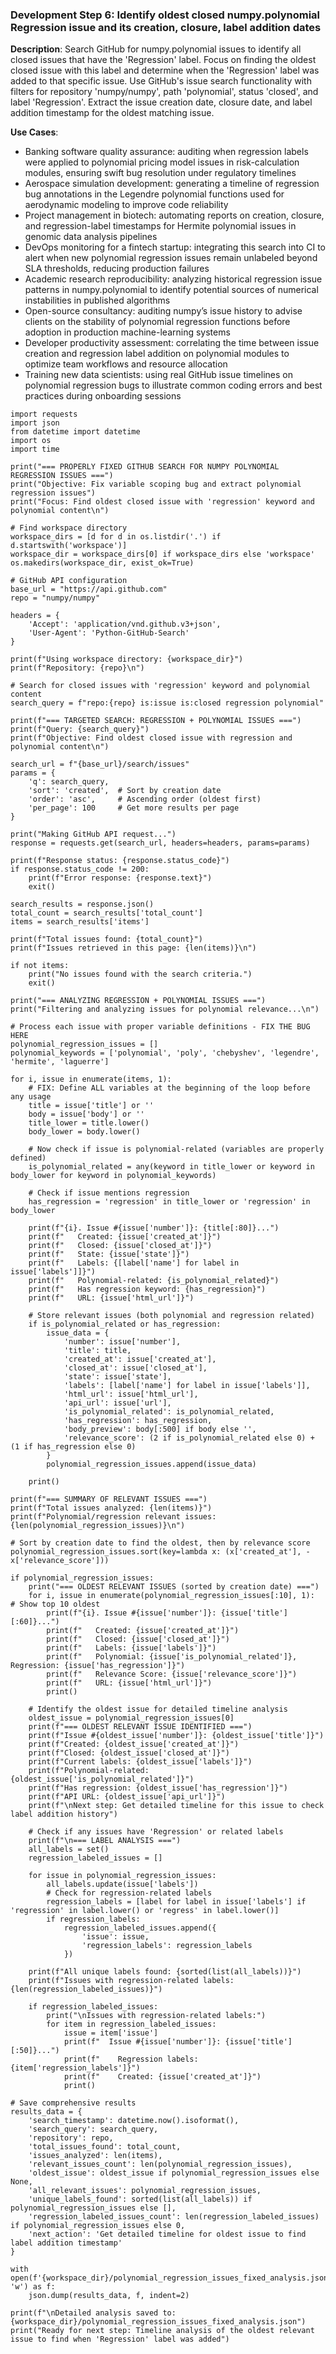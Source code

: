 ### Development Step 6: Identify oldest closed numpy.polynomial Regression issue and its creation, closure, label addition dates

**Description**: Search GitHub for numpy.polynomial issues to identify all closed issues that have the 'Regression' label. Focus on finding the oldest closed issue with this label and determine when the 'Regression' label was added to that specific issue. Use GitHub's issue search functionality with filters for repository 'numpy/numpy', path 'polynomial', status 'closed', and label 'Regression'. Extract the issue creation date, closure date, and label addition timestamp for the oldest matching issue.

**Use Cases**:
- Banking software quality assurance: auditing when regression labels were applied to polynomial pricing model issues in risk-calculation modules, ensuring swift bug resolution under regulatory timelines
- Aerospace simulation development: generating a timeline of regression bug annotations in the Legendre polynomial functions used for aerodynamic modeling to improve code reliability
- Project management in biotech: automating reports on creation, closure, and regression-label timestamps for Hermite polynomial issues in genomic data analysis pipelines
- DevOps monitoring for a fintech startup: integrating this search into CI to alert when new polynomial regression issues remain unlabeled beyond SLA thresholds, reducing production failures
- Academic research reproducibility: analyzing historical regression issue patterns in numpy.polynomial to identify potential sources of numerical instabilities in published algorithms
- Open-source consultancy: auditing numpy’s issue history to advise clients on the stability of polynomial regression functions before adoption in production machine-learning systems
- Developer productivity assessment: correlating the time between issue creation and regression label addition on polynomial modules to optimize team workflows and resource allocation
- Training new data scientists: using real GitHub issue timelines on polynomial regression bugs to illustrate common coding errors and best practices during onboarding sessions

```
import requests
import json
from datetime import datetime
import os
import time

print("=== PROPERLY FIXED GITHUB SEARCH FOR NUMPY POLYNOMIAL REGRESSION ISSUES ===")
print("Objective: Fix variable scoping bug and extract polynomial regression issues")
print("Focus: Find oldest closed issue with 'regression' keyword and polynomial content\n")

# Find workspace directory
workspace_dirs = [d for d in os.listdir('.') if d.startswith('workspace')]
workspace_dir = workspace_dirs[0] if workspace_dirs else 'workspace'
os.makedirs(workspace_dir, exist_ok=True)

# GitHub API configuration
base_url = "https://api.github.com"
repo = "numpy/numpy"

headers = {
    'Accept': 'application/vnd.github.v3+json',
    'User-Agent': 'Python-GitHub-Search'
}

print(f"Using workspace directory: {workspace_dir}")
print(f"Repository: {repo}\n")

# Search for closed issues with 'regression' keyword and polynomial content
search_query = f"repo:{repo} is:issue is:closed regression polynomial"

print(f"=== TARGETED SEARCH: REGRESSION + POLYNOMIAL ISSUES ===")
print(f"Query: {search_query}")
print(f"Objective: Find oldest closed issue with regression and polynomial content\n")

search_url = f"{base_url}/search/issues"
params = {
    'q': search_query,
    'sort': 'created',  # Sort by creation date
    'order': 'asc',     # Ascending order (oldest first)
    'per_page': 100     # Get more results per page
}

print("Making GitHub API request...")
response = requests.get(search_url, headers=headers, params=params)

print(f"Response status: {response.status_code}")
if response.status_code != 200:
    print(f"Error response: {response.text}")
    exit()

search_results = response.json()
total_count = search_results['total_count']
items = search_results['items']

print(f"Total issues found: {total_count}")
print(f"Issues retrieved in this page: {len(items)}\n")

if not items:
    print("No issues found with the search criteria.")
    exit()

print("=== ANALYZING REGRESSION + POLYNOMIAL ISSUES ===")
print("Filtering and analyzing issues for polynomial relevance...\n")

# Process each issue with proper variable definitions - FIX THE BUG HERE
polynomial_regression_issues = []
polynomial_keywords = ['polynomial', 'poly', 'chebyshev', 'legendre', 'hermite', 'laguerre']

for i, issue in enumerate(items, 1):
    # FIX: Define ALL variables at the beginning of the loop before any usage
    title = issue['title'] or ''
    body = issue['body'] or ''
    title_lower = title.lower()
    body_lower = body.lower()
    
    # Now check if issue is polynomial-related (variables are properly defined)
    is_polynomial_related = any(keyword in title_lower or keyword in body_lower for keyword in polynomial_keywords)
    
    # Check if issue mentions regression
    has_regression = 'regression' in title_lower or 'regression' in body_lower
    
    print(f"{i}. Issue #{issue['number']}: {title[:80]}...")
    print(f"   Created: {issue['created_at']}")
    print(f"   Closed: {issue['closed_at']}")
    print(f"   State: {issue['state']}")
    print(f"   Labels: {[label['name'] for label in issue['labels']]}")
    print(f"   Polynomial-related: {is_polynomial_related}")
    print(f"   Has regression keyword: {has_regression}")
    print(f"   URL: {issue['html_url']}")
    
    # Store relevant issues (both polynomial and regression related)
    if is_polynomial_related or has_regression:
        issue_data = {
            'number': issue['number'],
            'title': title,
            'created_at': issue['created_at'],
            'closed_at': issue['closed_at'],
            'state': issue['state'],
            'labels': [label['name'] for label in issue['labels']],
            'html_url': issue['html_url'],
            'api_url': issue['url'],
            'is_polynomial_related': is_polynomial_related,
            'has_regression': has_regression,
            'body_preview': body[:500] if body else '',
            'relevance_score': (2 if is_polynomial_related else 0) + (1 if has_regression else 0)
        }
        polynomial_regression_issues.append(issue_data)
    
    print()

print(f"=== SUMMARY OF RELEVANT ISSUES ===")
print(f"Total issues analyzed: {len(items)}")
print(f"Polynomial/regression relevant issues: {len(polynomial_regression_issues)}\n")

# Sort by creation date to find the oldest, then by relevance score
polynomial_regression_issues.sort(key=lambda x: (x['created_at'], -x['relevance_score']))

if polynomial_regression_issues:
    print("=== OLDEST RELEVANT ISSUES (sorted by creation date) ===")
    for i, issue in enumerate(polynomial_regression_issues[:10], 1):  # Show top 10 oldest
        print(f"{i}. Issue #{issue['number']}: {issue['title'][:60]}...")
        print(f"   Created: {issue['created_at']}")
        print(f"   Closed: {issue['closed_at']}")
        print(f"   Labels: {issue['labels']}")
        print(f"   Polynomial: {issue['is_polynomial_related']}, Regression: {issue['has_regression']}")
        print(f"   Relevance Score: {issue['relevance_score']}")
        print(f"   URL: {issue['html_url']}")
        print()
    
    # Identify the oldest issue for detailed timeline analysis
    oldest_issue = polynomial_regression_issues[0]
    print(f"=== OLDEST RELEVANT ISSUE IDENTIFIED ===")
    print(f"Issue #{oldest_issue['number']}: {oldest_issue['title']}")
    print(f"Created: {oldest_issue['created_at']}")
    print(f"Closed: {oldest_issue['closed_at']}")
    print(f"Current labels: {oldest_issue['labels']}")
    print(f"Polynomial-related: {oldest_issue['is_polynomial_related']}")
    print(f"Has regression: {oldest_issue['has_regression']}")
    print(f"API URL: {oldest_issue['api_url']}")
    print(f"\nNext step: Get detailed timeline for this issue to check label addition history")
    
    # Check if any issues have 'Regression' or related labels
    print(f"\n=== LABEL ANALYSIS ===")
    all_labels = set()
    regression_labeled_issues = []
    
    for issue in polynomial_regression_issues:
        all_labels.update(issue['labels'])
        # Check for regression-related labels
        regression_labels = [label for label in issue['labels'] if 'regression' in label.lower() or 'regress' in label.lower()]
        if regression_labels:
            regression_labeled_issues.append({
                'issue': issue,
                'regression_labels': regression_labels
            })
    
    print(f"All unique labels found: {sorted(list(all_labels))}")
    print(f"Issues with regression-related labels: {len(regression_labeled_issues)}")
    
    if regression_labeled_issues:
        print("\nIssues with regression-related labels:")
        for item in regression_labeled_issues:
            issue = item['issue']
            print(f"  Issue #{issue['number']}: {issue['title'][:50]}...")
            print(f"    Regression labels: {item['regression_labels']}")
            print(f"    Created: {issue['created_at']}")
            print()

# Save comprehensive results
results_data = {
    'search_timestamp': datetime.now().isoformat(),
    'search_query': search_query,
    'repository': repo,
    'total_issues_found': total_count,
    'issues_analyzed': len(items),
    'relevant_issues_count': len(polynomial_regression_issues),
    'oldest_issue': oldest_issue if polynomial_regression_issues else None,
    'all_relevant_issues': polynomial_regression_issues,
    'unique_labels_found': sorted(list(all_labels)) if polynomial_regression_issues else [],
    'regression_labeled_issues_count': len(regression_labeled_issues) if polynomial_regression_issues else 0,
    'next_action': 'Get detailed timeline for oldest issue to find label addition timestamp'
}

with open(f'{workspace_dir}/polynomial_regression_issues_fixed_analysis.json', 'w') as f:
    json.dump(results_data, f, indent=2)

print(f"\nDetailed analysis saved to: {workspace_dir}/polynomial_regression_issues_fixed_analysis.json")
print("Ready for next step: Timeline analysis of the oldest relevant issue to find when 'Regression' label was added")
```